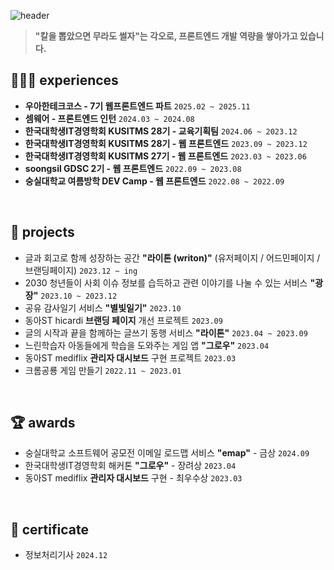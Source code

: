 ![header](https://capsule-render.vercel.app/api?type=venom&color=auto&height=200&section=header&text=hoyyChoi%20🤡&fontSize=70&fontColor=black)

> **"칼을 뽑았으면 무라도 썰자"는 각오로, 프론트엔드 개발 역량을 쌓아가고 있습니다.**

## 🏃🏻‍➡️ experiences
- **우아한테크코스 - 7기 웹프론트엔드 파트** `2025.02 ~ 2025.11`
- **셈웨어 - 프론트엔드 인턴** `2024.03 ~ 2024.08`  
- **한국대학생IT경영학회 KUSITMS 28기 - 교육기획팀** `2024.06 ~ 2023.12`
- **한국대학생IT경영학회 KUSITMS 28기 - 웹 프론트엔드** `2023.09 ~ 2023.12`
- **한국대학생IT경영학회 KUSITMS 27기 - 웹 프론트엔드** `2023.03 ~ 2023.06`
- **soongsil GDSC 2기 - 웹 프론트엔드** `2022.09 ~ 2023.08`
- **숭실대학교 여름방학 DEV Camp - 웹 프론트엔드** `2022.08 ~ 2022.09`

<br>
  
## 📘 projects
- 글과 회고로 함께 성장하는 공간 **"라이톤 (writon)"** (유저페이지 / 어드민페이지 / 브랜딩페이지) `2023.12 ~ ing`
- 2030 청년들이 사회 이슈 정보를 습득하고 관련 이야기를 나눌 수 있는 서비스 **"광장"** `2023.10 ~ 2023.12`
- 공유 감사일기 서비스 **"별빛일기"** `2023.10`
- 동아ST hicardi **브랜딩 페이지** 개선 프로젝트 `2023.09`
- 글의 시작과 끝을 함께하는 글쓰기 동행 서비스 **"라이톤"** `2023.04 ~ 2023.09`
- 느린학습자 아동들에게 학습을 도와주는 게임 앱 **"그로우"** `2023.04`
- 동아ST mediflix **관리자 대시보드** 구현 프로젝트 `2023.03`
- 크롬공룡 게임 만들기 `2022.11 ~ 2023.01`


<br>
  
## 🏆 awards
- 숭실대학교 소프트웨어 공모전 이메일 로드맵 서비스 **"emap"** - 금상 `2024.09`
- 한국대학생IT경영학회 해커톤 **"그로우"** - 장려상 `2023.04`
- 동아ST mediflix **관리자 대시보드** 구현 - 최우수상 `2023.03`

<br>

## 📝 certificate
- 정보처리기사 `2024.12`
